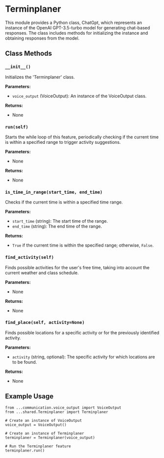 # Terminplaner

This module provides a Python class, ChatGpt, which represents an instance of the OpenAI GPT-3.5-turbo model for generating chat-based responses. The class includes methods for initializing the instance and obtaining responses from the model.

## Class Methods

### `__init__()`

Initializes the 'Terminplaner' class.

**Parameters:** 
- `voice_output` (VoiceOutput): An instance of the VoiceOutput class.

**Returns:** 
- None

### `run(self)`

Starts the while loop of this feature, periodically checking if the current time is within a specified range to trigger activity suggestions.

**Parameters:** 
- None

**Returns:** 
- None

### `is_time_in_range(start_time, end_time)`

Checks if the current time is within a specified time range.

**Parameters:** 
- `start_time` (string): The start time of the range.
- `end_time` (string): The end time of the range.

**Returns:** 
- `True` if the current time is within the specified range; otherwise, `False`.

### `find_activity(self)`

Finds possible activities for the user's free time, taking into account the current weather and class schedule.

**Parameters:** 
- None

**Returns:** 
- None

### `find_place(self, activity=None)`

Finds possible locations for a specific activity or for the previously identified activity.

**Parameters:** 
- `activity` (string, optional): The specific activity for which locations are to be found.

**Returns:** 
- None

## Example Usage

```
from ...communication.voice_output import VoiceOutput
from ...shared.Terminplaner import Terminplaner

# Create an instance of VoiceOutput
voice_output = VoiceOutput()

# Create an instance of Terminplaner
terminplaner = Terminplaner(voice_output)

# Run the Terminplaner feature
terminplaner.run()
```
